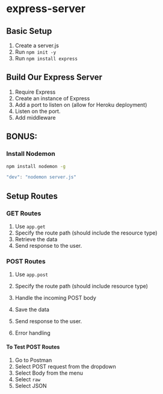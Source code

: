 # express-server


## Basic Setup

1. Create a server.js
2. Run `npm init -y`
3. Run `npm install express`

## Build Our Express Server

1. Require Express
2. Create an instance of Express
3. Add a port to listen on (allow for Heroku deployment)
4. Listen on the port. 
5. Add middleware

## BONUS: 

### Install Nodemon
``` bash
npm install nodemon -g
```

``` javascript
"dev": "nodemon server.js"
```

## Setup Routes

### GET Routes

1. Use `app.get`
2. Specify the route path (should include the resource type)
3. Retrieve the data
4. Send response to the user. 

### POST Routes
1. Use `app.post`
2. Specify the route path (should include resource type)
3. Handle the incoming POST body
4. Save the data
5. Send response to the user. 

6. Error handling

#### To Test POST Routes
1. Go to Postman
2. Select POST request from the dropdown
3. Select Body from the menu
4. Select `raw`
5. Select JSON
